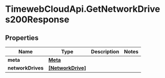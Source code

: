# TimewebCloudApi.GetNetworkDrives200Response

## Properties

Name | Type | Description | Notes
------------ | ------------- | ------------- | -------------
**meta** | [**Meta**](Meta.md) |  | 
**networkDrives** | [**[NetworkDrive]**](NetworkDrive.md) |  | 


